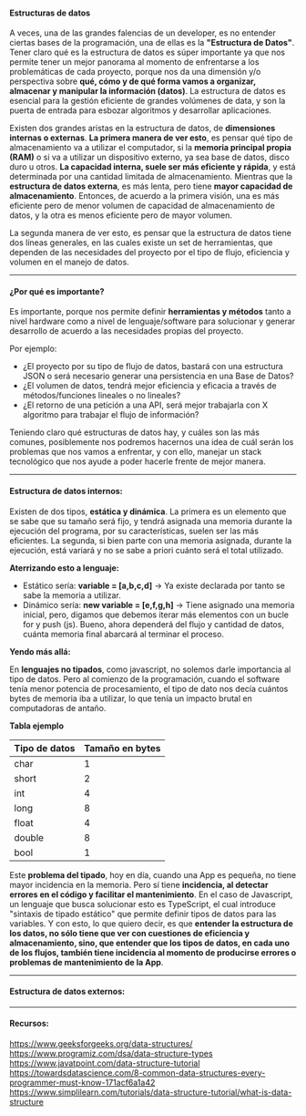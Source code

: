 #### Estructuras de datos


A veces, una de las grandes falencias de un developer, es no entender ciertas bases de la programación, una de ellas es la **"Estructura de Datos"**. Tener claro qué es la estructura de datos es súper importante ya que nos permite tener un mejor panorama al momento de enfrentarse a los problemáticas de cada proyecto, porque nos da una dimensión y/o perspectiva sobre **qué, cómo y de qué forma vamos a organizar, almacenar y manipular la información (datos)**. La estructura de datos es esencial para la gestión eficiente de grandes volúmenes de data, y son la puerta de entrada para esbozar algoritmos y desarrollar aplicaciones. 

Existen dos grandes aristas en la estructura de datos, de **dimensiones internas o externas**. **La primera manera de ver esto**, es pensar qué tipo de almacenamiento va a utilizar el computador, si la **memoria principal propia (RAM)** o si va a utilizar un dispositivo externo, ya sea base de datos, disco duro u otros. **La capacidad interna, suele ser más eficiente y rápida**, y está determinada por una cantidad limitada de almacenamiento. Mientras que la **estructura de datos externa**, es más lenta, pero tiene **mayor capacidad de almacenamiento**. Entonces, de acuerdo a la primera visión, una es más eficiente pero de menor volumen de capacidad de almacenamiento de datos, y la otra es menos eficiente pero de mayor volumen. 
		
La segunda manera de ver esto, es pensar que la estructura de datos tiene dos líneas generales, en las cuales existe un set de herramientas, que dependen de las necesidades del proyecto por el tipo de flujo, eficiencia y volumen en el manejo de datos. 

---
#### ¿Por qué es importante?
	
Es importante, porque nos permite definir **herramientas y métodos** tanto a nivel hardware como a nivel de lenguaje/software para solucionar y generar desarrollo de acuerdo a las necesidades propias del proyecto.

Por ejemplo: 

- ¿El proyecto por su tipo de flujo de datos, bastará con una estructura JSON o será necesario generar una persistencia en una Base de Datos?
- ¿El volumen de datos, tendrá mejor eficiencia y eficacia a través de métodos/funciones lineales o no lineales?
- ¿El retorno de una petición a una API, será mejor trabajarla con X algoritmo para trabajar el flujo de información?

Teniendo claro qué estructuras de datos hay, y cuáles son las más comunes, posiblemente nos podremos hacernos una idea de cuál serán los problemas que nos vamos a enfrentar, y con ello, manejar un stack tecnológico que nos ayude a poder hacerle frente de mejor manera. 

---
#### Estructura de datos internos:
	
Existen de dos tipos, **estática y dinámica**. La primera es un elemento que se sabe que su tamaño será fijo, y tendrá asignada una memoria durante la ejecución del programa, por su características, suelen ser las más eficientes. La segunda, si bien parte con una memoria asignada, durante la ejecución, está variará y no se sabe a priori cuánto será el total utilizado. 
		
**Aterrizando esto a lenguaje:**
				
- Estático sería: **variable = [a,b,c,d]** -> Ya existe declarada por tanto se sabe la memoria a utilizar.
- Dinámico sería: **new variable = [e,f,g,h]** -> Tiene asignado una memoria inicial, pero, digamos que debemos iterar más elementos con un bucle for y push (js). Bueno, ahora dependerá del flujo y cantidad de datos, cuánta memoria final abarcará al terminar el proceso.
				
**Yendo más allá:**
				
En **lenguajes no tipados**, como javascript, no solemos darle importancia al tipo de datos. Pero al comienzo de la programación, cuando el software tenía menor potencia de procesamiento, el tipo de dato nos decía cuántos bytes de memoria iba a utilizar, lo que tenía un impacto brutal en computadoras de antaño. 
				
**Tabla ejemplo**
				
| Tipo de datos	| Tamaño en bytes |
| ------------- | ------------- |
| char   | 1 |
| short  | 2 |
| int	 | 4 |
| long	 | 8 |
| float	 | 4 | 
| double | 8 | 
| bool   | 1 |
				
				
Este **problema del tipado**, hoy en día, cuando una App es pequeña, no tiene mayor incidencia en la memoria. Pero sí tiene **incidencia, al detectar errores en el código y facilitar el mantenimiento**. En el caso de Javascript, un lenguaje que busca solucionar esto es TypeScript, el cual introduce "sintaxis de tipado estático" que permite definir tipos de datos para las variables. Y con esto, lo que quiero decir, es que **entender la estructura de los datos, no sólo tiene que ver con cuestiones de eficiencia y almacenamiento, sino, que entender que los tipos de datos, en cada uno de los flujos, también tiene incidencia al momento de producirse errores o problemas de mantenimiento de la App**. 

---

#### Estructura de datos externos:




---
#### Recursos:

https://www.geeksforgeeks.org/data-structures/
https://www.programiz.com/dsa/data-structure-types
https://www.javatpoint.com/data-structure-tutorial
https://towardsdatascience.com/8-common-data-structures-every-programmer-must-know-171acf6a1a42
https://www.simplilearn.com/tutorials/data-structure-tutorial/what-is-data-structure